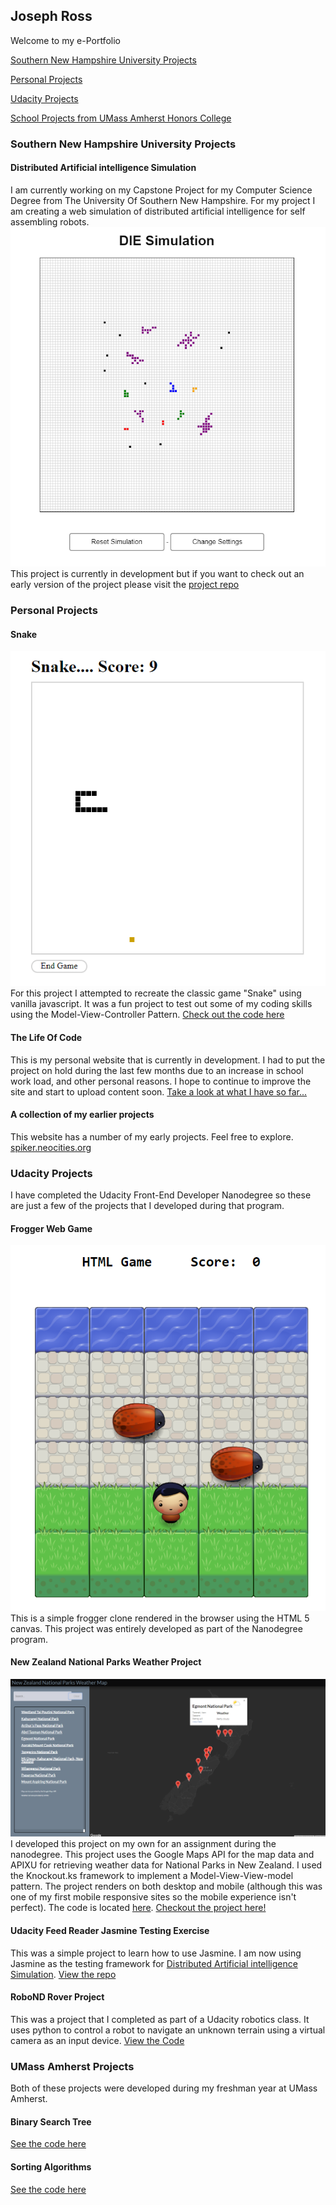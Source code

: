 ## Joseph Ross
Welcome to my e-Portfolio

[Southern New Hampshire University Projects](#Southern-New-Hampshire-University-Projects)

[Personal Projects](#Personal-Projects)

[Udacity Projects](#Udacity-Projects)

[School Projects from UMass Amherst Honors College](#UMass-Amherst-Projects)

### Southern New Hampshire University Projects

#### Distributed Artificial intelligence Simulation
I am currently working on my Capstone Project for my Computer Science Degree from The University Of Southern New Hampshire.  For my project I am creating a web simulation of distributed artificial intelligence for self assembling robots.  
![Distributed Artificial intelligence Simulation][die-simulation]
This project is currently in development but if you want to check out an early version of the project please visit the [project repo](https://github.com/joeross999/Distributed-Intelligence-Experiment)


### Personal Projects

#### Snake 
![Snake][Snake]
For this project I attempted to recreate the classic game "Snake" using vanilla javascript.  It was a fun project to test out some of my coding skills using the Model-View-Controller Pattern.  [Check out the code here](https://github.com/joeross999/Snake)

#### The Life Of Code
This is my personal website that is currently in development.  I had to put the project on hold during the last few months due to an increase in school work load, and other personal reasons. I hope to continue to improve the site and start to upload content soon.  [Take a look at what I have so far...](http://thelifeofcode.com)

#### A collection of my earlier projects
This website has a number of my early projects.  Feel free to explore.
[spiker.neocities.org](https://spiker.neocities.org/)

[die-simulation]: https://github.com/joeross999/joeross999.github.io/blob/master/images/DIE-Simulation.png
[frogger-sim]:https://github.com/joeross999/joeross999.github.io/blob/master/images/frogger.png
[New-Zealand-Weather-Project]:https://github.com/joeross999/joeross999.github.io/blob/master/images/New-Zealand-Weather-Project.png
[Snake]:https://github.com/joeross999/joeross999.github.io/blob/master/images/Snake.png

### Udacity Projects
I have completed the Udacity Front-End Developer Nanodegree so these are just a few of the projects that I developed during that program.

#### Frogger Web Game
![Frogger Web Game][frogger-sim]
This is a simple frogger clone rendered in the browser using the HTML 5 canvas.  This project was entirely developed as part of the Nanodegree program.

#### New Zealand National Parks Weather Project
![New Zealand National Parks Weather Projec][New-Zealand-Weather-Project]
I developed this project on my own for an assignment during the nanodegree.  This project uses the Google Maps API for the map data and APIXU for retrieving weather data for National Parks in New Zealand.  I used the Knockout.ks framework to implement a Model-View-View-model pattern.  The project renders on both desktop and mobile (although this was one of my first mobile responsive sites so the mobile experience isn't perfect). The code is located [here](https://github.com/joeross999/New-Zealand-National-Parks-Weather-Project). [Checkout the project here!](https://spiker.neocities.org/NewZealandWeatherProject/index.html)

#### Udacity Feed Reader Jasmine Testing Exercise
This was a simple project to learn how to use Jasmine.  I am now using Jasmine as the testing framework for [Distributed Artificial intelligence Simulation](#Distributed-Artificial-intelligence-Simulation).  [View the repo](https://github.com/joeross999/frontend-nanodegree-feedreader)

#### RoboND Rover Project
This was a project that I completed as part of a Udacity robotics class.  It uses python to control a robot to navigate an unknown terrain using a virtual camera as an input device.  [View the Code](https://github.com/joeross999/RoboND-Rover-Project)

### UMass Amherst Projects
Both of these projects were developed during my freshman year at UMass Amherst.

#### Binary Search Tree
[See the code here](https://github.com/joeross999/Binary-Search-Tree)

#### Sorting Algorithms
[See the code here](https://github.com/joeross999/Sorting-Algorithms)